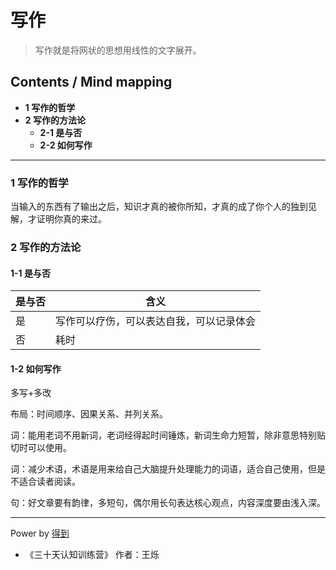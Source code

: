 # 写作
> 写作就是将网状的思想用线性的文字展开。

## Contents / Mind mapping
- **1 写作的哲学**
- **2 写作的方法论**
  - **2-1 是与否**
  - **2-2 如何写作**

---

### 1 写作的哲学

当输入的东西有了输出之后，知识才真的被你所知，才真的成了你个人的独到见解，才证明你真的来过。

### 2 写作的方法论

#### 1-1 是与否

|是与否|含义|
|  --  | -- |
|是|写作可以疗伤，可以表达自我，可以记录体会|
|否|耗时|

#### 1-2 如何写作

多写+多改

布局：时间顺序、因果关系、并列关系。

词：能用老词不用新词，老词经得起时间锤炼，新词生命力短暂，除非意思特别贴切时可以使用。

词：减少术语，术语是用来给自己大脑提升处理能力的词语，适合自己使用，但是不适合读者阅读。

句：好文章要有韵律，多短句，偶尔用长句表达核心观点，内容深度要由浅入深。



---
Power by [得到](https://www.igetget.com)
- 《三十天认知训练营》 作者：王烁
